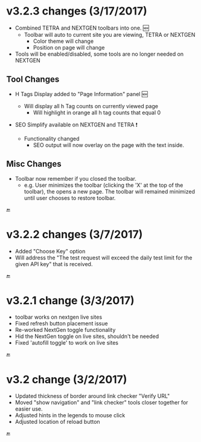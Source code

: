 # v3.2.3 changes (3/17/2017)
* Combined TETRA and NEXTGEN toolbars into one. :new:<br>
  * Toolbar will auto to current site you are viewing, TETRA or NEXTGEN<br>
    * Color theme will change<br>
    * Position on page will change<br>
* Tools will be enabled/disabled, some tools are no longer needed on NEXTGEN
## Tool Changes
* H Tags Display added to "Page Information" panel :new:<br>
  * Will display all h Tag counts on currently viewed page<br>
    * Will highlight in orange all h tag counts that equal 0<br>
    
* SEO Simplify available on NEXTGEN and TETRA :exclamation:
  * Functionality changed
    * SEO output will now overlay on the page with the text inside.
## Misc Changes
* Toolbar now remember if you closed the toolbar.
  * e.g. User minimizes the toolbar (clicking the 'X' at the top of the toolbar), the opens a new page.  The toolbar will remained minimized until user chooses to restore toolbar.
  
:end:

# v3.2.2 changes (3/7/2017)
- Added "Choose Key" option
- Will address the "The test request will exceed the daily test limit for the given API key" that is received.

:end:

# v3.2.1 change (3/3/2017)
- toolbar works on nextgen live sites
- Fixed refresh button placement issue
- Re-worked NextGen toggle functionality
- Hid the NextGen toggle on live sites, shouldn't be needed
- Fixed 'autofill toggle' to work on live sites

:end:

# v3.2 change (3/2/2017)
- Updated thickness of border around link checker "Verify URL"
- Moved "show navigation" and "link checker" tools closer together for easier use.
- Adjusted hints in the legends to mouse click
- Adjusted location of reload button

:end:
